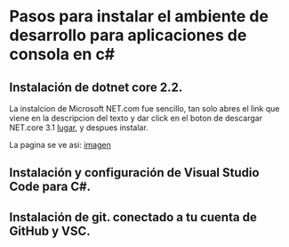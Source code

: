 # Pasos para instalar el ambiente de desarrollo para aplicaciones de consola en c#

## Instalación de dotnet core 2.2.

La instalcion de Microsoft NET.com fue sencillo, tan solo abres el link que viene en la descripcion del texto y dar click en el boton de descargar NET.core 3.1 [lugar](https://dotnet.microsoft.com/download/dotnet-core/3.1), y despues instalar.


La pagina se ve asi:
[imagen](./img/)
## Instalación y configuración de Visual Studio Code para C#.




## Instalación de git. conectado a tu cuenta de GitHub y VSC.